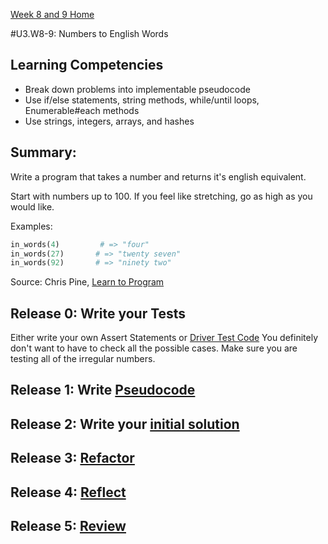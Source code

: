 [Week 8 and 9 Home](../../../)

#U3.W8-9: Numbers to English Words

## Learning Competencies
- Break down problems into implementable pseudocode
- Use if/else statements, string methods, while/until loops, Enumerable#each methods
- Use strings, integers, arrays, and hashes

## Summary:

Write a program that takes a number and returns it's english equivalent. 

Start with numbers up to 100. If you feel like stretching, go as high as you would like. 

Examples:

```ruby
in_words(4)         # => "four" 
in_words(27)       # => "twenty seven"  
in_words(92)       # => "ninety two"  
```

Source: Chris Pine, [Learn to Program](https://pine.fm/LearnToProgram/)


## Release 0: Write your Tests
Either write your own Assert Statements or [Driver Test Code](https://github.com/Devbootcamp/phase-0-handbook/blob/master/coding-references/driver-code.md)
You definitely don't want to have to check all the possible cases. Make sure you are testing all of the irregular numbers. 

## Release 1: Write [Pseudocode](https://github.com/Devbootcamp/phase-0-handbook/blob/master/coding-references/pseudocode.md)

## Release 2: Write your [initial solution](https://github.com/Devbootcamp/phase-0-handbook/blob/master/coding-references/initial-solution.md)

## Release 3: [Refactor](https://github.com/Devbootcamp/phase-0-handbook/blob/master/coding-references/refactoring.md)

## Release 4: [Reflect](https://github.com/Devbootcamp/phase-0-handbook/blob/master/coding-references/reflection-guidelines.md)

## Release 5: [Review](https://github.com/Devbootcamp/phase-0-handbook/blob/master/coding-references/review.md)

